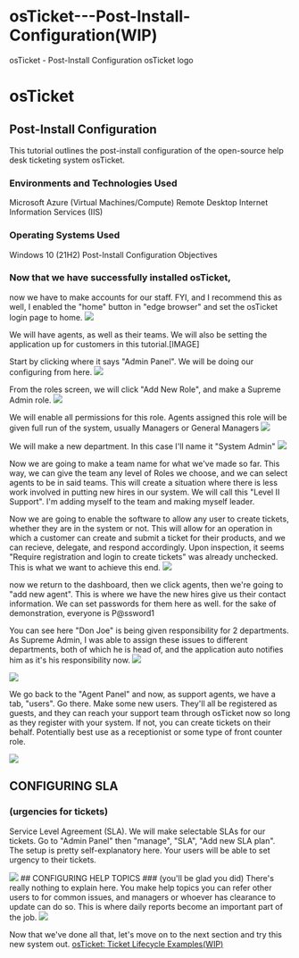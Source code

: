 # osTicket---Post-Install-Configuration(WIP)
osTicket - Post-Install Configuration
osTicket logo

# osTicket
## Post-Install Configuration
This tutorial outlines the post-install configuration of the open-source help desk ticketing system osTicket.
### Environments and Technologies Used
Microsoft Azure (Virtual Machines/Compute)
Remote Desktop
Internet Information Services (IIS)
### Operating Systems Used
Windows 10 (21H2)
Post-Install Configuration Objectives


### Now that we have successfully installed osTicket,
now we have to make accounts for our staff.  FYI, and I recommend this as well, I enabled the "home" button in "edge browser" and set the osTicket login page to home. 
   <img src=https://i.postimg.cc/DwYC20Nk/1.png>
  
  We will have agents, as well as their teams.  We will also be setting the application up for customers in this tutorial.[IMAGE]

  Start by clicking where it says "Admin Panel".  We will be doing our configuring from here. 
  <img src=https://i.postimg.cc/KjNNC8TW/2.png>
  
  From the roles screen, we will click "Add New Role", and make a Supreme Admin role.
  <img src=https://i.postimg.cc/FKdT1mtf/3.png>
  
  We will enable all permissions for this role.  Agents assigned this role will be given full run of the system, usually Managers or General Managers
  <img src=https://i.postimg.cc/PJhy6wCZ/4.png>
  
  We will make a new department.  In this case I'll name it "System Admin"
  <img src=https://i.postimg.cc/k4WwFcgq/5.png>
  
  Now we are going to make a team name for what we've made so far.  This way, we can give the team any level of Roles we choose, and we can select agents to be in said teams.  This will create a situation where there is less work involved in putting new hires in our system.  We will call this "Level II Support".  I'm adding myself to the team and making myself leader.
  
  Now we are going to enable the software to allow any user to create tickets, whether they are in the system or not.  This will allow for an operation in which a customer can create and submit a ticket for their products, and we can recieve, delegate, and respond accordingly.  Upon inspection, it seems "Require registration and login to create tickets" was already unchecked.  This is what we want to achieve this end.
  <img src=https://i.postimg.cc/QM20TPsf/6.png>
 
  
  now we return to the dashboard, then we click agents, then we're going to "add new agent".  This is where we have the new hires give us their contact information.  We can set passwords for them here as well.  for the sake of demonstration, everyone is P@ssword1
  
  You can see here "Don Joe" is being given responsibility for 2 departments.  As Supreme Admin, I was able to assign these issues to different departments, both of which he is head of, and the application auto notifies him as it's his responsibility now.
  <img src=https://i.postimg.cc/5NZQCCqV/7.png>
  
  <img src=https://i.postimg.cc/0yDMdycJ/8.png>
  
  We go back to the "Agent Panel" and now, as support agents, we have a tab, "users".  Go there.  Make some new users.  They'll all be registered as guests, and they can reach your support team through osTicket now so long as they register with your system.  If not, you can create tickets on their behalf.  Potentially best use as a receptionist or some type of front counter role.
  
   <img src=https://i.postimg.cc/4429XMYn/9.png>
  
  ## CONFIGURING SLA 
  ### (urgencies for tickets)
  Service Level Agreement (SLA).  We will make selectable SLAs for our tickets.  Go to "Admin Panel" then "manage", "SLA", "Add new SLA plan". The setup is pretty self-explanatory here.  Your users will be able to set urgency to their tickets.

   <img src=https://i.postimg.cc/NMfKc7Y1/10.png>
  ## CONFIGURING HELP TOPICS
  ### (you'll be glad you did)
  There's really nothing to explain here.  You make help topics you can refer other users to for common issues, and managers or whoever has clearance to update can do so.  This is where daily reports become an important part of the job.
  <img src=https://i.postimg.cc/B6YXQLQR/11.png>

Now that we've done all that, let's move on to the next section and try this new system out.
[osTicket: Ticket Lifecycle Examples(WIP)](https://github.com/Axizen/osTicket-Ticket-Lifecycle)
